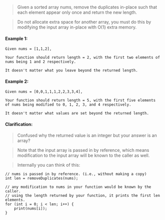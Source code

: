 
>Given a sorted array nums, remove the duplicates in-place such that each element appear only once and return the new length.

>Do not allocate extra space for another array, you must do this by modifying the input array in-place with O(1) extra memory.

#### Example 1:


```
Given nums = [1,1,2],

Your function should return length = 2, with the first two elements of nums being 1 and 2 respectively.

It doesn't matter what you leave beyond the returned length.

```


#### Example 2:

```
Given nums = [0,0,1,1,1,2,2,3,3,4],

Your function should return length = 5, with the first five elements of nums being modified to 0, 1, 2, 3, and 4 respectively.

It doesn't matter what values are set beyond the returned length.
```

#### Clarification:

>Confused why the returned value is an integer but your answer is an array?

>Note that the input array is passed in by reference, which means modification to the input array will be known to the caller as well.

>Internally you can think of this:

```
// nums is passed in by reference. (i.e., without making a copy)
int len = removeDuplicates(nums);

// any modification to nums in your function would be known by the caller.
// using the length returned by your function, it prints the first len elements.
for (int i = 0; i < len; i++) {
    print(nums[i]);
}
```